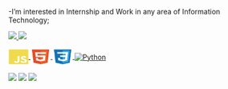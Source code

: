 -I’m interested in Internship and Work in any area of Information Technology;


 <div>
   <a href="https://github.com/jodjow">
   <img height="180em" src="https://github-readme-stats-git-masterrstaa-rickstaa.vercel.app/api?username=jodjow&show_icons=true&theme=tokyonight&include_all_commits=true&count_private=true"/>
   <img height="180em" src="https://github-readme-stats-git-masterrstaa-rickstaa.vercel.app/api/top-langs/?username=jodjow&layout=compact&langs_count=6&theme=tokyonight"/>

</div>
<div style="display: inline_block"><br>
  <img align="center" alt="Js" height="30" width="40" src="https://raw.githubusercontent.com/devicons/devicon/master/icons/javascript/javascript-plain.svg">
  <img align="center" alt="HTML" height="30" width="40" src="https://raw.githubusercontent.com/devicons/devicon/master/icons/html5/html5-original.svg">
  <img align="center" alt="CSS" height="30" width="40" src="https://raw.githubusercontent.com/devicons/devicon/master/icons/css3/css3-original.svg">
  <img align="center" alt="Python" height="30" width="40" src="https://cdn.jsdelivr.net/gh/devicons/devicon/icons/python/python-original.svg">
  
           
</div>
 
 <br>
 
 
 
<div> 
  <a href="https://instagram.com/jonatasilva_" target="blank"><img src="https://img.shields.io/badge/-Instagram-%23E4405F?style=for-the-badge&logo=instagram&logoColor=white" target="blank"></a>
  <a href = "mailto:jsilva.dias@hotmail.com"><img src="https://img.shields.io/badge/-outlook-lightgrey?style=for-the-badge&logo=microsoftoutlook" target="_blank"></a>
  <a href="https://www.linkedin.com/in/jodjow" target="_blank"><img src="https://img.shields.io/badge/-LinkedIn-%230077B5?style=for-the-badge&logo=linkedin&logoColor=white" target="_blank"></a> 
  
 
 

</div>
 
